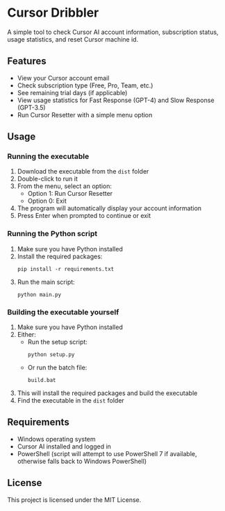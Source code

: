 # Cursor Dribbler

A simple tool to check Cursor AI account information, subscription status, usage statistics, and reset Cursor machine id.

## Features

- View your Cursor account email
- Check subscription type (Free, Pro, Team, etc.)
- See remaining trial days (if applicable)
- View usage statistics for Fast Response (GPT-4) and Slow Response (GPT-3.5)
- Run Cursor Resetter with a simple menu option

## Usage

### Running the executable

1. Download the executable from the `dist` folder
2. Double-click to run it
3. From the menu, select an option:
   - Option 1: Run Cursor Resetter
   - Option 0: Exit
4. The program will automatically display your account information
5. Press Enter when prompted to continue or exit

### Running the Python script

1. Make sure you have Python installed
2. Install the required packages:
   ```
   pip install -r requirements.txt
   ```
3. Run the main script:
   ```
   python main.py
   ```

### Building the executable yourself

1. Make sure you have Python installed
2. Either:
   - Run the setup script:
     ```
     python setup.py
     ```
   - Or run the batch file:
     ```
     build.bat
     ```
3. This will install the required packages and build the executable
4. Find the executable in the `dist` folder

## Requirements

- Windows operating system
- Cursor AI installed and logged in
- PowerShell (script will attempt to use PowerShell 7 if available, otherwise falls back to Windows PowerShell)

## License

This project is licensed under the MIT License.